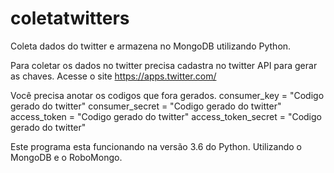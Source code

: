 # coletatwitters
Coleta dados do twitter e armazena no MongoDB utilizando Python.

Para coletar os dados no twitter precisa cadastra no twitter API para gerar as chaves.
Acesse o site https://apps.twitter.com/

Você precisa anotar os codigos que fora gerados.
consumer_key = "Codigo gerado do twitter"
consumer_secret = "Codigo gerado do twitter"
access_token = "Codigo gerado do twitter"
access_token_secret = "Codigo gerado do twitter"

Este programa esta funcionando na versão 3.6 do Python.
Utilizando o MongoDB e o RoboMongo.
